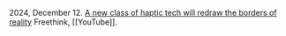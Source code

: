 2024, December 12. [A new class of haptic tech will redraw the borders of reality](https://youtu.be/KGDWtPeMpDs?si=V14sTwMjBwKvz_VO) Freethink, [[YouTube]]. 
